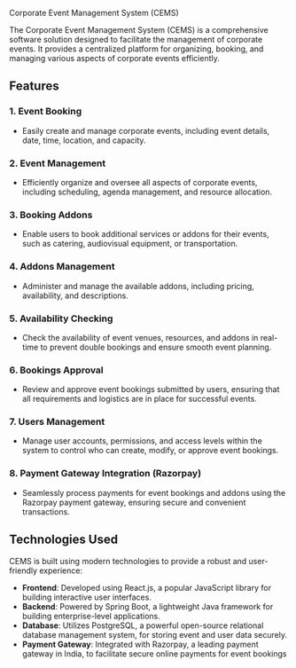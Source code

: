 Corporate Event Management System (CEMS)

The Corporate Event Management System (CEMS) is a comprehensive software solution designed to facilitate the management of corporate events. It provides a centralized platform for organizing, booking, and managing various aspects of corporate events efficiently.

## Features

### 1. Event Booking
- Easily create and manage corporate events, including event details, date, time, location, and capacity.

### 2. Event Management
- Efficiently organize and oversee all aspects of corporate events, including scheduling, agenda management, and resource allocation.

### 3. Booking Addons
- Enable users to book additional services or addons for their events, such as catering, audiovisual equipment, or transportation.

### 4. Addons Management
- Administer and manage the available addons, including pricing, availability, and descriptions.

### 5. Availability Checking
- Check the availability of event venues, resources, and addons in real-time to prevent double bookings and ensure smooth event planning.

### 6. Bookings Approval
- Review and approve event bookings submitted by users, ensuring that all requirements and logistics are in place for successful events.

### 7. Users Management
- Manage user accounts, permissions, and access levels within the system to control who can create, modify, or approve event bookings.

### 8. Payment Gateway Integration (Razorpay)
- Seamlessly process payments for event bookings and addons using the Razorpay payment gateway, ensuring secure and convenient transactions.

## Technologies Used

CEMS is built using modern technologies to provide a robust and user-friendly experience:

- **Frontend**: Developed using React.js, a popular JavaScript library for building interactive user interfaces.
- **Backend**: Powered by Spring Boot, a lightweight Java framework for building enterprise-level applications.
- **Database**: Utilizes PostgreSQL, a powerful open-source relational database management system, for storing event and user data securely.
- **Payment Gateway**: Integrated with Razorpay, a leading payment gateway in India, to facilitate secure online payments for event bookings
